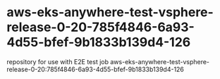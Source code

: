 # aws-eks-anywhere-test-vsphere-release-0-20-785f4846-6a93-4d55-bfef-9b1833b139d4-126
repository for use with E2E test job aws-eks-anywhere-test-vsphere-release-0-20:785f4846-6a93-4d55-bfef-9b1833b139d4-126
